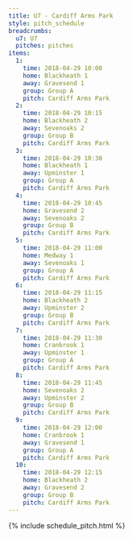 ```yaml
---
title: U7 - Cardiff Arms Park
style: pitch_schedule
breadcrumbs:
  u7: U7
  pitches: pitches
items:
  1:
    time: 2018-04-29 10:00
    home: Blackheath 1
    away: Gravesend 1
    group: Group A
    pitch: Cardiff Arms Park
  2:
    time: 2018-04-29 10:15
    home: Blackheath 2
    away: Sevenoaks 2
    group: Group B
    pitch: Cardiff Arms Park
  3:
    time: 2018-04-29 10:30
    home: Blackheath 1
    away: Upminster 1
    group: Group A
    pitch: Cardiff Arms Park
  4:
    time: 2018-04-29 10:45
    home: Gravesend 2
    away: Sevenoaks 2
    group: Group B
    pitch: Cardiff Arms Park
  5:
    time: 2018-04-29 11:00
    home: Medway 1
    away: Sevenoaks 1
    group: Group A
    pitch: Cardiff Arms Park
  6:
    time: 2018-04-29 11:15
    home: Blackheath 2
    away: Upminster 2
    group: Group B
    pitch: Cardiff Arms Park
  7:
    time: 2018-04-29 11:30
    home: Cranbrook 1
    away: Upminster 1
    group: Group A
    pitch: Cardiff Arms Park
  8:
    time: 2018-04-29 11:45
    home: Sevenoaks 2
    away: Upminster 2
    group: Group B
    pitch: Cardiff Arms Park
  9:
    time: 2018-04-29 12:00
    home: Cranbrook 1
    away: Gravesend 1
    group: Group A
    pitch: Cardiff Arms Park
  10:
    time: 2018-04-29 12:15
    home: Blackheath 2
    away: Gravesend 2
    group: Group B
    pitch: Cardiff Arms Park
---
```


{% include schedule_pitch.html %}
